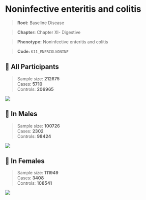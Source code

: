 # Noninfective enteritis and colitis

> **Root:** Baseline Disease  

> **Chapter:** Chapter XI- Digestive  

> **Phenotype:** Noninfective enteritis and colitis  

> **Code:** `K11_ENERCOLNONINF`

## 🧪 All Participants  
> Sample size: **212675**  
> Cases: **5710**  
> Controls: **206965**
<img src="/Disease/Figures/ALL/Baseline/K11_ENERCOLNONINF.png"/>
<CsvTable src="/Disease/Data/ALL/Baseline/LG_K11_ENERCOLNONINF.csv" label="🔍 View full results" />

## 👨 In Males  
> Sample size: **100726**  
> Cases: **2302**  
> Controls: **98424**
<img src="/Disease/Figures/Male/Baseline/K11_ENERCOLNONINF.png"/>
<CsvTable src="/Disease/Data/Male/Baseline/LG_K11_ENERCOLNONINF.csv" label="🔍 View full results" />

## 👩 In Females  
> Sample size: **111949**  
> Cases: **3408**  
> Controls: **108541**
<img src="/Disease/Figures/Female/Baseline/K11_ENERCOLNONINF.png"/>
<CsvTable src="/Disease/Data/Female/Baseline/LG_K11_ENERCOLNONINF.csv" label="🔍 View full results" />
